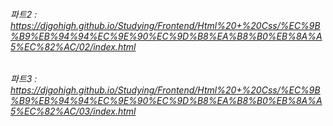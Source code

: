 ###### 파트2 : https://djgohigh.github.io/Studying/Frontend/Html%20+%20Css/%EC%9B%B9%EB%94%94%EC%9E%90%EC%9D%B8%EA%B8%B0%EB%8A%A5%EC%82%AC/02/index.html
###### 파트3 : https://djgohigh.github.io/Studying/Frontend/Html%20+%20Css/%EC%9B%B9%EB%94%94%EC%9E%90%EC%9D%B8%EA%B8%B0%EB%8A%A5%EC%82%AC/03/index.html
